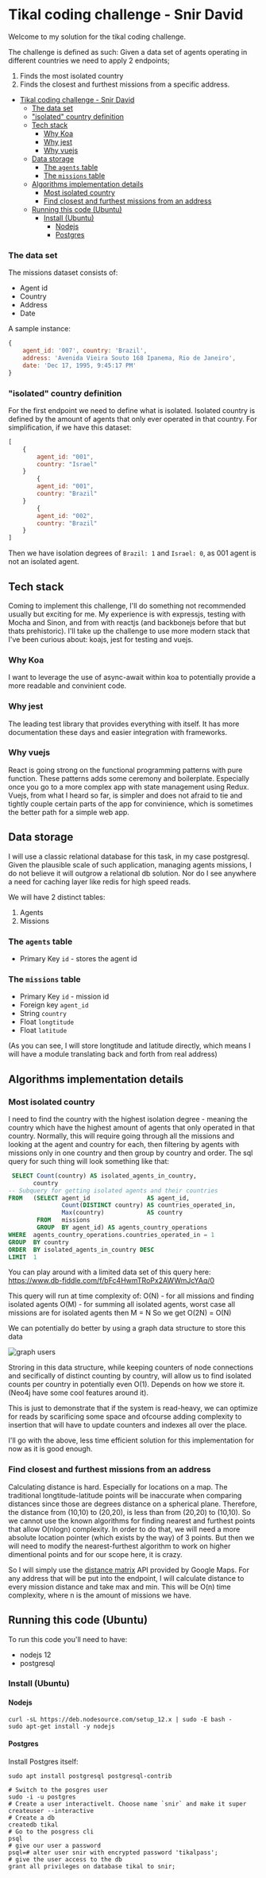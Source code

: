 # Tikal coding challenge - Snir David
Welcome to my solution for the tikal coding challenge.

The challenge is defined as such:
Given a data set of agents operating in different countries we need to apply 2 endpoints;
1. Finds the most isolated country
2. Finds the closest and furthest missions from a specific address.

- [Tikal coding challenge - Snir David](#tikal-coding-challenge---snir-david)
    - [The data set](#the-data-set)
    - ["isolated" country definition](#isolated-country-definition)
  - [Tech stack](#tech-stack)
    - [Why Koa](#why-koa)
    - [Why jest](#why-jest)
    - [Why vuejs](#why-vuejs)
  - [Data storage](#data-storage)
    - [The `agents` table](#the-agents-table)
    - [The `missions` table](#the-missions-table)
  - [Algorithms implementation details](#algorithms-implementation-details)
    - [Most isolated country](#most-isolated-country)
    - [Find closest and furthest missions from an address](#find-closest-and-furthest-missions-from-an-address)
  - [Running this code (Ubuntu)](#running-this-code-ubuntu)
    - [Install (Ubuntu)](#install-ubuntu)
      - [Nodejs](#nodejs)
      - [Postgres](#postgres)

### The data set
The missions dataset consists of:
- Agent id
- Country
- Address
- Date

A sample instance:
```js
{
    agent_id: '007', country: 'Brazil', 
    address: 'Avenida Vieira Souto 168 Ipanema, Rio de Janeiro',
    date: 'Dec 17, 1995, 9:45:17 PM'
}
```

### "isolated" country definition
For the first endpoint we need to define what is isolated.
Isolated country is defined by the amount of agents that only ever operated in that country.
For simplification, if we have this dataset:
```js
[
    {
        agent_id: "001",
        country: "Israel"
    }
        {
        agent_id: "001",
        country: "Brazil"
    }
        {
        agent_id: "002",
        country: "Brazil"
    }
]
```
Then we have isolation degrees of `Brazil: 1` and `Israel: 0`, as 001 agent is not an isolated agent.

## Tech stack
Coming to implement this challenge, I'll do something not recommended usually but exciting for me.
My experience is with expressjs, testing with Mocha and Sinon, and from with reactjs (and backbonejs before that but thats prehistoric).
I'll take up the challenge to use more modern stack that I've been curious about: koajs, jest for testing and vuejs.

### Why Koa
I want to leverage the use of async-await within koa to potentially provide a more readable and convinient code.

### Why jest
The leading test library that provides everything with itself.
It has more documentation these days and easier integration with frameworks.

### Why vuejs
React is going strong on the functional programming patterns with pure function.
These patterns adds some ceremony and boilerplate. Especially once you go to a more complex app with state management using Redux.
Vuejs, from what I heard so far, is simpler and does not afraid to tie and tightly couple certain parts of the app for convinience, which is sometimes the better path for a simple web app.

## Data storage
I will use a classic relational database for this task, in my case postgresql.
Given the plausible scale of such application, managing agents missions, I do not believe it will outgrow a relational db solution.
Nor do I see anywhere a need for caching layer like redis for high speed reads.

We will have 2 distinct tables:
1. Agents
2. Missions

### The `agents` table
- Primary Key `id` - stores the agent id

### The `missions` table
- Primary Key `id` - mission id
- Foreign key `agent_id`
- String `country`
- Float `longtitude`
- Float `latitude`

(As you can see, I will store longtitude and latitude directly, which means I will have a module translating back and forth from real address)

## Algorithms implementation details
### Most isolated country
I need to find the country with the highest isolation degree - meaning the country which have the highest amount of agents that only operated in that country.
Normally, this will require going through all the missions and looking at the agent and country for each, then filtering by agents with missions only in one country and then group by country and order.
The sql query for such thing will look something like that:
```sql
 SELECT Count(country) AS isolated_agents_in_country,
       country
-- Subquery for getting isolated agents and their countries
FROM   (SELECT agent_id                AS agent_id,
               Count(DISTINCT country) AS countries_operated_in,
               Max(country)            AS country
        FROM   missions
        GROUP  BY agent_id) AS agents_country_operations
WHERE  agents_country_operations.countries_operated_in = 1
GROUP  BY country
ORDER  BY isolated_agents_in_country DESC
LIMIT  1 
```

You can play around with a limited data set of this query here:
https://www.db-fiddle.com/f/bFc4HwmTRoPx2AWWmJcYAq/0

This query will run at time complexity of:
O(N) - for all missions and finding isolated agents
O(M) - for summing all isolated agents, worst case all missions are for isolated agents then M = N
So we get O(2N) = O(N)

We can potentially do better by using a graph data structure to store this data

![graph users](graph_agents.jpg)

Stroring in this data structure, while keeping counters of node connections and secifically of distinct counting by country, will allow us to find isolated counts per country in potentially even O(1). Depends on how we store it. (Neo4j have some cool features around it).

This is just to demonstrate that if the system is read-heavy, we can optimize for reads by scarificing some space and ofcourse adding complexity to insertion that will have to update counters and indexes all over the place.

I'll go with the above, less time efficient solution for this implementation for now as it is good enough.

### Find closest and furthest missions from an address
Calculating distance is hard. Especially for locations on a map.
The traditional longtitude-latitude points will be inaccurate when comparing distances since those are degrees distance on a spherical plane.
Therefore, the distance from (10,10) to (20,20), is less than from (20,20) to (10,10).
So we cannot use the known algorithms for finding nearest and furthest points that allow O(nlogn) complexity.
In order to do that, we will need a more absolute location pointer (which exists by the way) of 3 points. But then we will need to modify the nearest-furthest algorithm to work on higher dimentional points and for our scope here, it is crazy.

So I will simply use the [distance matrix](https://developers.google.com/maps/documentation/distance-matrix/start) API provided by Google Maps.
For any address that will be put into the endpoint, I will calculate distance to every mission distance and take max and min.
This will be O(n) time complexity, where n is the amount of missions we have.


## Running this code (Ubuntu)
To run this code you'll need to have:
- nodejs 12
- postgresql

### Install (Ubuntu)
#### Nodejs
```
curl -sL https://deb.nodesource.com/setup_12.x | sudo -E bash -
sudo apt-get install -y nodejs
```

#### Postgres
Install Postgres itself:
```
sudo apt install postgresql postgresql-contrib
```

```
# Switch to the posgres user
sudo -i -u postgres
# Create a user interactivelt. Choose name `snir` and make it super
createuser --interactive
# Create a db
createdb tikal
# Go to the posgress cli
psql
# give our user a password
psql=# alter user snir with encrypted password 'tikalpass';
# give the user access to the db
grant all privileges on database tikal to snir;
```